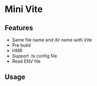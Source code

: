 # Mini Vite

## Features

- Same file name and dir name with Vite
- Pre build
- HMR
- Support .ts config file
- Read ENV file


## Usage

```
```